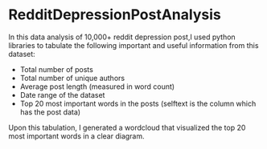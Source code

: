 # RedditDepressionPostAnalysis


In this data analysis of 10,000+ reddit depression post,I used python libraries to tabulate the following important and useful information from this dataset:
- Total number of posts
- Total number of unique authors
- Average post length (measured in word count)
- Date range of the dataset
- Top 20 most important words in the posts (selftext is the column which has the post data)

Upon this tabulation, I generated a wordcloud that visualized the top 20 most important words in a clear diagram. 
